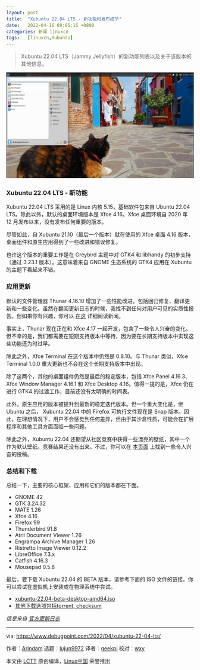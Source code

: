 ```yaml
---
layout: post
title:	"Xubuntu 22.04 LTS - 新功能和发布细节"
date:	2022-04-16 09:05:15 +0800 
categories:	新闻 linuxcn 
tags:	[linuxcn,Xubuntu]
---
```




> 
> Xubuntu 22.04 LTS（Jammy Jellyfish）的新功能列表以及关于该版本的其他信息。
> 
> 
> 


![Xubuntu 22.04 Desktop](/Asserts/Images/album/202204/16/090515qbxbzuzcn1llquon.jpg)


### Xubuntu 22.04 LTS - 新功能


Xubuntu 22.04 LTS 采用的是 Linux 内核 5.15，基础软件包来自 Ubuntu 22.04 LTS。除此以外，默认的桌面环境版本是 Xfce 4.16。Xfce 桌面环境自 2020 年 12 月发布以来，没有发布任何重要的版本。


尽管如此，自 Xubuntu 21.10（最后一个版本）就在使用的 Xfce 桌面 4.16 版本，桌面组件和原生应用得到了一些改进和错误修复。


也许这个版本的重要工作是在 Greybird 主题中对 GTK4 和 libhandy 的初步支持（通过 3.23.1 版本）。这意味着来自 GNOME 生态系统的 GTK4 应用在 Xubuntu 的主题下看起来不错。


### 应用更新


默认的文件管理器 Thunar 4.16.10 增加了一些性能改进，包括回归修复、翻译更新和一些变化。虽然在翻阅更新日志的时候，我找不到任何对用户可见的实质性报告。但如果你有兴趣，你可以 [在这](https://archive.xfce.org/src/xfce/thunar/4.16/) 详细阅读新闻。


事实上，Thunar 现在正在和 Xfce 4.17 一起开发，包含了一些令人兴奋的变化。但不幸的是，我们都需要在短期支持版本中等待，因为要在长期支持版本中实现这些功能还为时过早。


除此之外，Xfce Terminal 在这个版本中仍然是 0.8.10。与 Thunar 类似，Xfce Terminal 1.0.0 重大更新也不会在这个长期支持版本中出现。


除了这两个，其他的桌面组件仍然是最后的稳定版本，包括 Xfce Panel 4.16.3、Xfce Window Manager 4.16.1 和 Xfce Desktop 4.16。值得一提的是，Xfce 仍在进行 GTK4 的过渡工作，目前还没有太明确的时间表。


此外，原生应用的版本被提升到最新的稳定迭代版本。但一个重大变化是，继 Ubuntu 之后， Xubuntu 22.04 中的 Firefox 可执行文件现在是 Snap 版本。因此，在理想情况下，用户不会感觉到任何差异，但由于其沙盒性质，可能会在扩展程序和其他工具方面面临一些问题。


除此之外，Xubuntu 22.04 还期望从社区竞赛中获得一些漂亮的壁纸，其中一个作为默认壁纸。竞赛结果还没有出来。不过，你可以在 [本页面](https://contest.xubuntu.org/wallpaper_contest/xubuntu-22-04-community-wallpaper-contest/?action=view) 上找到一些令人兴奋的投稿。


### 总结和下载


总结一下，主要的核心框架、应用和它们的版本都在下面。


* GNOME 42
* GTK 3.24.32
* MATE 1.26
* Xfce 4.16
* Firefox 99
* Thunderbird 91.8
* Atril Document Viewer 1.26
* Engrampa Archive Manager 1.26
* Ristretto Image Viewer 0.12.2
* LibreOffice 7.3.x
* Catfish 4.16.3
* Mousepad 0.5.8


最后，要下载 Xubuntu 22.04 的 BETA 版本，请参考下面的 ISO 文件的链接。你可以尝试在虚拟机上安装或在物理系统中尝试。


* [xubuntu-22.04-beta-desktop-amd64.iso](https://cdimage.ubuntu.com/xubuntu/releases/22.04/beta/xubuntu-22.04-beta-desktop-amd64.iso)
* [其他下载选项包括torrent, checksum](https://cdimage.ubuntu.com/xubuntu/releases/22.04/beta/)


 *信息来自 [官方更新日志](https://wiki.xubuntu.org/releases/22.04/release-notes)*




---


via: <https://www.debugpoint.com/2022/04/xubuntu-22-04-lts/>


作者：[Arindam](https://www.debugpoint.com/author/admin1/) 选题：[lujun9972](https://github.com/lujun9972) 译者：[geekpi](https://github.com/geekpi) 校对：[wxy](https://github.com/wxy)


本文由 [LCTT](https://github.com/LCTT/TranslateProject) 原创编译，[Linux中国](https://linux.cn/) 荣誉推出
